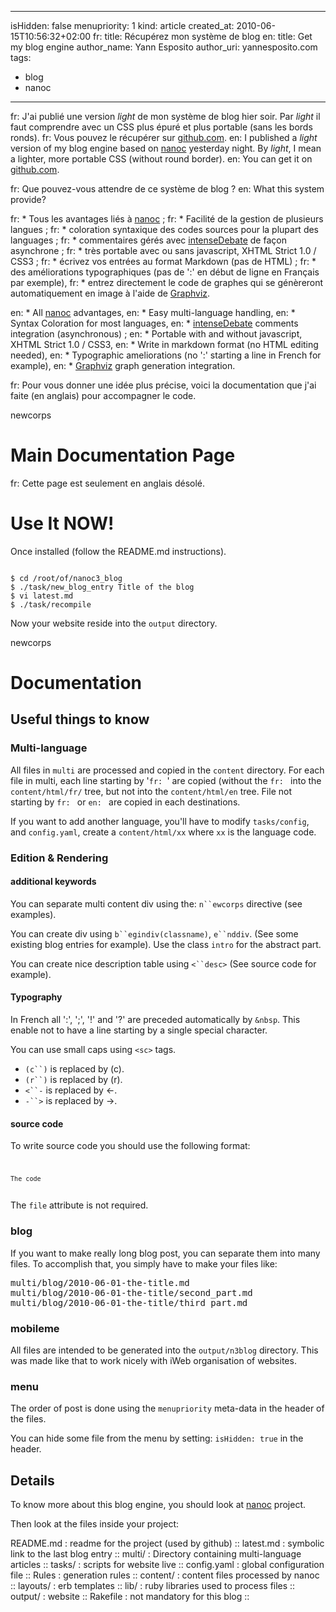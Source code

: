 -----
isHidden:       false
menupriority:   1
kind:           article
created_at:     2010-06-15T10:56:32+02:00
fr: title: Récupérez mon système de blog
en: title: Get my blog engine
author_name: Yann Esposito
author_uri: yannesposito.com
tags:
  - blog
  - nanoc
-----

fr: J'ai publié une version *light* de mon système de blog hier soir. Par *light* il faut comprendre avec un CSS plus épuré et plus portable (sans les bords ronds).
fr: Vous pouvez le récupérer sur [github.com](http://github.com/yogsototh/nanoc3_blog).
en: I published a *light* version of my blog engine based on [nanoc](http://nanoc.stoneship.org) yesterday night. By *light*, I mean a lighter, more portable CSS (without round border).
en: You can get it on [github.com](http://github.com/yogsototh/nanoc3_blog).

fr: Que pouvez-vous attendre de ce système de blog ?
en: What this system provide?

fr: * Tous les avantages liés à [nanoc](http://nanoc.stoneship.org) ;
fr: * Facilité de la gestion de plusieurs langues ;
fr: * coloration syntaxique des codes sources pour la plupart des languages ;
fr: * commentaires gérés avec [intenseDebate](http://intensedebate.org) de façon asynchrone ;
fr: * très portable avec ou sans javascript, XHTML Strict 1.0 / CSS3 ;
fr: * écrivez vos entrées au format Markdown (pas de HTML) ;
fr: * des améliorations typographiques (pas de ':' en début de ligne en Français par exemple),
fr: * entrez directement le code de graphes qui se génèreront automatiquement en image à l'aide de [Graphviz](http://graphviz.org).

en: * All [nanoc](http://nanoc.stoneship.org) advantages,
en: * Easy multi-language handling,
en: * Syntax Coloration for most languages,
en: * [intenseDebate](http://intensedebate.org) comments integration (asynchronous) ;
en: * Portable with and without javascript, XHTML Strict 1.0 / CSS3,
en: * Write in markdown format (no HTML editing needed),
en: * Typographic ameliorations (no ':' starting a line in French for example),
en: * [Graphviz](http://graphviz.org) graph generation integration.

fr: Pour vous donner une idée plus précise, voici la documentation que j'ai faite (en anglais) pour accompagner le code.

newcorps

# Main Documentation Page

fr: Cette page est seulement en anglais désolé.

# Use It NOW!

Once installed (follow the README.md instructions).

<code class="zsh">
$ cd /root/of/nanoc3_blog
$ ./task/new_blog_entry Title of the blog
$ vi latest.md
$ ./task/recompile
</code>

Now your website reside into the `output` directory.

newcorps

# Documentation

## Useful things to know

### Multi-language

All files in `multi` are processed and copied in the `content` directory.
For each file in multi, each line starting by '`fr: `' are copied (without the `fr: ` into the `content/html/fr/` tree, but not into the `content/html/en` tree. File not starting by `fr: ` or `en: ` are copied in each destinations.

If you want to add another language, you'll have to modify `tasks/config`, and `config.yaml`, create a `content/html/xx` where `xx` is the language code.

### Edition & Rendering

#### additional keywords

You can separate multi content div using the: `n``ewcorps` directive (see examples).

You can create div using `b``egindiv(classname)`, `e``nddiv`. (See some existing blog entries for example). Use the class `intro` for the abstract part.

You can create nice description table using `<``desc>` (See source code for example).

#### Typography

In French all ':', ';', '!' and '?' are preceded automatically by `&nbsp`. This enable not to have a line starting by a single special character.

You can use small caps using `<sc>` tags. 

* `(c``)` is replaced by (c).
* `(r``)` is replaced by (r).
* `<``-` is replaced by <-.
* `-``>` is replaced by ->.

#### source code

To write source code you should use the following format:

<code class="html">
<code class="ruby" file="filename.rb">
The code
</cOde>
</code>

The `file` attribute is not required.


### blog

If you want to make really long blog post, you can separate them into many files. To accomplish that, you simply have to make your files like:

<pre class="twilight">
multi/blog/2010-06-01-the-title.md
multi/blog/2010-06-01-the-title/second_part.md
multi/blog/2010-06-01-the-title/third_part.md
</pre>


### mobileme

All files are intended to be generated into the `output/n3blog` directory.
This was made like that to work nicely with iWeb organisation of websites.

### menu

The order of post is done using the `menupriority` meta-data in the header of the files.

You can hide some file from the menu by setting: `isHidden: true` in the header.


## Details

To know more about this blog engine, you should look at
[nanoc](http://nanoc.stoneship.org) project.

Then look at the files inside your project:

<desc>
README.md   : readme for the project (used by github) ::
latest.md   : symbolic link to the last blog entry ::
multi/      : Directory containing multi-language articles ::
tasks/      : scripts for website live ::
config.yaml : global configuration file ::
Rules       : generation rules ::
content/    : content files processed by nanoc ::
layouts/    : erb templates ::
lib/        : ruby libraries used to process files ::
output/     : website ::
Rakefile    : not mandatory for this blog ::
</desc>
